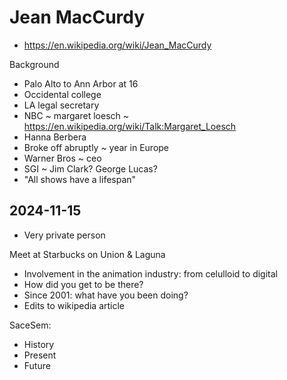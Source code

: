 # Jean MacCurdy

* https://en.wikipedia.org/wiki/Jean_MacCurdy

Background

* Palo Alto to Ann Arbor at 16
* Occidental college
* LA legal secretary
* NBC ~ margaret loesch ~ https://en.wikipedia.org/wiki/Talk:Margaret_Loesch
* Hanna Berbera
* Broke off abruptly ~ year in Europe
* Warner Bros ~ ceo
* SGI ~ Jim Clark? George Lucas?
* "All shows have a lifespan"

## 2024-11-15

* Very private person

Meet at Starbucks on Union & Laguna

* Involvement in the animation industry: from celulloid to digital
* How did you get to be there?
* Since 2001: what have you been doing?
* Edits to wikipedia article

SaceSem:

* History
* Present
* Future

